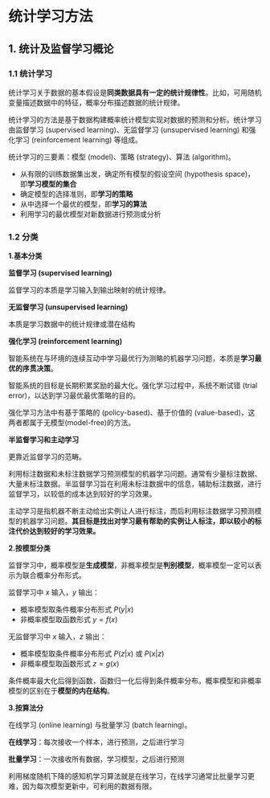 # 统计学习方法

## 1. 统计及监督学习概论

### 1.1 统计学习

统计学习关于数据的基本假设是**同类数据具有一定的统计规律性**。比如，可用随机变量描述数据中的特征，概率分布描述数据的统计规律。

统计学习的方法是基于数据构建概率统计模型实现对数据的预测和分析。统计学习由监督学习 (supervised learning)、无监督学习 (unsupervised learning) 和强化学习 (reinforcement learning) 等组成。

统计学习的三要素：模型 (model)、策略 (strategy)、算法 (algorithm)。

- 从有限的训练数据集出发，确定所有模型的假设空间 (hypothesis space)，即**学习模型的集合**
- 确定模型的选择准则，即**学习的策略**
- 从中选择一个最优的模型，即**学习的算法**
- 利用学习的最优模型对新数据进行预测或分析

### 1.2 分类

**1.基本分类**

**监督学习 (supervised learning)**

监督学习的本质是学习输入到输出映射的统计规律。

**无监督学习 (unsupervised learning)**

本质是学习数据中的统计规律或潜在结构

**强化学习 (reinforcement learning)**

智能系统在与环境的连续互动中学习最优行为测略的机器学习问题，本质是**学习最优的序贯决策**。

智能系统的目标是长期积累奖励的最大化。强化学习过程中，系统不断试错 (trial error)，以达到学习最优最优策略的目的。

强化学习方法中有基于策略的 (policy-based)、基于价值的 (value-based)，这两者都属于无模型(model-free)的方法。

**半监督学习和主动学习**

更靠近监督学习的范畴。

利用标注数据和未标注数据学习预测模型的机器学习问题。通常有少量标注数据、大量未标注数据。半监督学习旨在利用未标注数据中的信息，辅助标注数据，进行监督学习，以较低的成本达到较好的学习效果。

主动学习是指机器不断主动给出实例让人进行标注，而后利用标注数据学习预测模型的机器学习问题。**其目标是找出对学习最有帮助的实例让人标注，即以较小的标注代价达到较好的学习效果。**

**2.按模型分类**

监督学习中，概率模型是**生成模型**，非概率模型是**判别模型**，概率模型一定可以表示为联合概率分布形式。

监督学习中 $x$ 输入，$y$ 输出：

- 概率模型取条件概率分布形式 $P(y|x)$
- 非概率模型取函数形式 $y=f(x)$

无监督学习中 $x$ 输入，$z$ 输出：

- 概率模型取条件概率分布形式 $P(z|x)$ 或 $P(x|z)$
- 非概率模型取函数形式 $z=g(x)$

条件概率最大化后得到函数，函数归一化后得到条件概率分布。概率模型和非概率模型的区别在于**模型的内在结构**。

**3.按算法分**

在线学习 (online learning) 与批量学习 (batch learning)。

**在线学习**：每次接收一个样本，进行预测，之后进行学习

**批量学习**：一次接收所有数据，学习模型，之后进行预测

利用梯度随机下降的感知机学习算法就是在线学习，在线学习通常比批量学习更难，因为每次模型更新中，可利用的数据有限。









